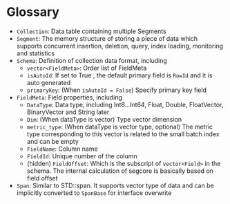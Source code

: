 # Glossary

- `Collection`: Data table containing multiple Segments
- `Segment`: The memory structure of storing a piece of data which supports concurrent insertion, deletion, query, index loading, monitoring and statistics
- `Schema`: Definition of collection data format, including
  - `vector<FieldMeta>`: Order list of FieldMeta
  - `isAutoId`: If set to True , the default primary field is `RowId` and it is auto generated
  - `primaryKey`: (When `isAutoId = False`) Specify primary key field
- `FieldMeta`: Field properties, including
  - `DataType`: Data type, including Int8...Int64, Float, Double, FloatVector, BinaryVector and String later
  - `Dim`: (When dataType is vector) Type vector dimension
  - `metric_type`: (When dataType is vector type, optional) The metric type corresponding to this vector is related to the small batch index and can be empty
  - `FieldName`: Column name
  - `FieldId`: Unique number of the column
  - (hidden) `FieldOffset`: Which is the subscript of `vector<Field>` in the schema. The internal calculation of segcore is basically based on field offset
- `Span`: Similar to STD::span. It supports vector type of data and can be implicitly converted to `SpanBase` for interface overwrite
